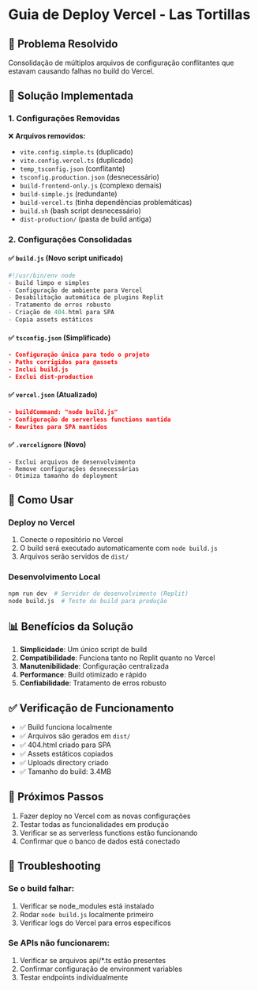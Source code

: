 # Guia de Deploy Vercel - Las Tortillas

## 🎯 Problema Resolvido
Consolidação de múltiplos arquivos de configuração conflitantes que estavam causando falhas no build do Vercel.

## 🔧 Solução Implementada

### 1. Configurações Removidas
❌ **Arquivos removidos:**
- `vite.config.simple.ts` (duplicado)
- `vite.config.vercel.ts` (duplicado)
- `temp_tsconfig.json` (conflitante)
- `tsconfig.production.json` (desnecessário)
- `build-frontend-only.js` (complexo demais)
- `build-simple.js` (redundante)
- `build-vercel.ts` (tinha dependências problemáticas)
- `build.sh` (bash script desnecessário)
- `dist-production/` (pasta de build antiga)

### 2. Configurações Consolidadas

#### ✅ `build.js` (Novo script unificado)
```javascript
#!/usr/bin/env node
- Build limpo e simples
- Configuração de ambiente para Vercel
- Desabilitação automática de plugins Replit
- Tratamento de erros robusto
- Criação de 404.html para SPA
- Copia assets estáticos
```

#### ✅ `tsconfig.json` (Simplificado)
```json
- Configuração única para todo o projeto
- Paths corrigidos para @assets
- Inclui build.js
- Exclui dist-production
```

#### ✅ `vercel.json` (Atualizado)
```json
- buildCommand: "node build.js"
- Configuração de serverless functions mantida
- Rewrites para SPA mantidos
```

#### ✅ `.vercelignore` (Novo)
```
- Exclui arquivos de desenvolvimento
- Remove configurações desnecessárias
- Otimiza tamanho do deployment
```

## 🚀 Como Usar

### Deploy no Vercel
1. Conecte o repositório no Vercel
2. O build será executado automaticamente com `node build.js`
3. Arquivos serão servidos de `dist/`

### Desenvolvimento Local
```bash
npm run dev  # Servidor de desenvolvimento (Replit)
node build.js  # Teste do build para produção
```

## 📊 Benefícios da Solução

1. **Simplicidade**: Um único script de build
2. **Compatibilidade**: Funciona tanto no Replit quanto no Vercel
3. **Manutenibilidade**: Configuração centralizada
4. **Performance**: Build otimizado e rápido
5. **Confiabilidade**: Tratamento de erros robusto

## ✅ Verificação de Funcionamento

- ✅ Build funciona localmente
- ✅ Arquivos são gerados em `dist/`
- ✅ 404.html criado para SPA
- ✅ Assets estáticos copiados
- ✅ Uploads directory criado
- ✅ Tamanho do build: 3.4MB

## 🔄 Próximos Passos

1. Fazer deploy no Vercel com as novas configurações
2. Testar todas as funcionalidades em produção
3. Verificar se as serverless functions estão funcionando
4. Confirmar que o banco de dados está conectado

## 🐛 Troubleshooting

### Se o build falhar:
1. Verificar se node_modules está instalado
2. Rodar `node build.js` localmente primeiro
3. Verificar logs do Vercel para erros específicos

### Se APIs não funcionarem:
1. Verificar se arquivos api/*.ts estão presentes
2. Confirmar configuração de environment variables
3. Testar endpoints individualmente